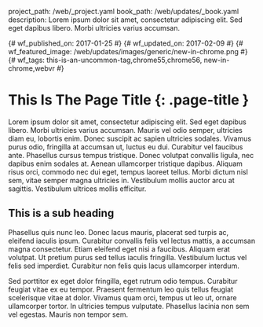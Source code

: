project_path: /web/_project.yaml
book_path: /web/updates/_book.yaml
description: Lorem ipsum dolor sit amet, consectetur adipiscing elit. Sed eget dapibus libero. Morbi ultricies varius accumsan.

{# wf_published_on: 2017-01-25 #}
{# wf_updated_on: 2017-02-09 #}
{# wf_featured_image: /web/updates/images/generic/new-in-chrome.png #}
{# wf_tags: this-is-an-uncommon-tag,chrome55,chrome56, new-in-chrome,webvr #}

# This Is The Page Title {: .page-title }

Lorem ipsum dolor sit amet, consectetur adipiscing elit. Sed eget dapibus
libero. Morbi ultricies varius accumsan. Mauris vel odio semper, ultricies
diam eu, lobortis enim. Donec suscipit ac sapien ultricies sodales. Vivamus
purus odio, fringilla at accumsan ut, luctus eu dui. Curabitur vel faucibus
ante. Phasellus cursus tempus tristique. Donec volutpat convallis ligula,
nec dapibus enim sodales at. Aenean ullamcorper tristique dapibus. Aliquam
risus orci, commodo nec dui eget, tempus laoreet tellus. Morbi dictum nisl
sem, vitae semper magna ultricies in. Vestibulum mollis auctor arcu at
sagittis. Vestibulum ultrices mollis efficitur.

## This is a sub heading

Phasellus quis nunc leo. Donec lacus mauris, placerat sed turpis ac, eleifend
iaculis ipsum. Curabitur convallis felis vel lectus mattis, a accumsan magna
consectetur. Etiam eleifend eget nisi a faucibus. Aliquam erat volutpat. Ut
pretium purus sed tellus iaculis fringilla. Vestibulum luctus vel felis sed
imperdiet. Curabitur non felis quis lacus ullamcorper interdum.

Sed porttitor ex eget dolor fringilla, eget rutrum odio tempus. Curabitur
feugiat vitae ex eu tempor. Praesent fermentum leo quis tellus feugiat
scelerisque vitae at dolor. Vivamus quam orci, tempus ut leo ut, ornare
ullamcorper tortor. In ultricies tempus vulputate. Phasellus lacinia non sem
vel egestas. Mauris non tempor sem.
